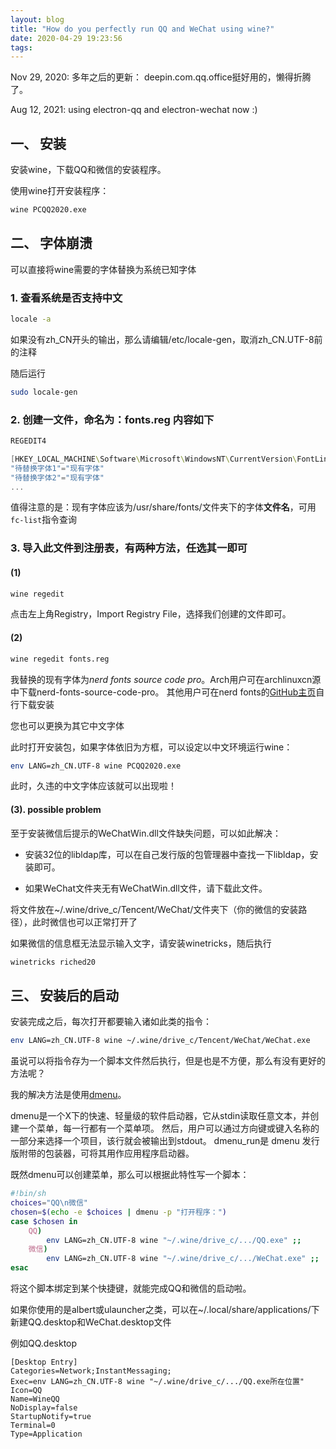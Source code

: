 ```yaml
---
layout: blog
title: "How do you perfectly run QQ and WeChat using wine?"
date: 2020-04-29 19:23:56
tags:
---
```


Nov 29, 2020: 多年之后的更新： deepin.com.qq.office挺好用的，懒得折腾了。

Aug 12, 2021: using electron-qq and electron-wechat now :)

## 一、 安装

安装wine，下载QQ和微信的安装程序。

使用wine打开安装程序：

```bash
wine PCQQ2020.exe
```

## 二、 字体崩溃

可以直接将wine需要的字体替换为系统已知字体

### 1. 查看系统是否支持中文

```bash
locale -a
```

如果没有zh\_CN开头的输出，那么请编辑/etc/locale-gen，取消zh\_CN.UTF-8前的注释

随后运行

```bash
sudo locale-gen
```

### 2. 创建一文件，命名为：fonts.reg 内容如下

```powershell
REGEDIT4

[HKEY_LOCAL_MACHINE\Software\Microsoft\WindowsNT\CurrentVersion\FontLink\SystemLink]
"待替换字体1"="现有字体"
"待替换字体2"="现有字体"
...
```

值得注意的是：现有字体应该为/usr/share/fonts/文件夹下的字体**文件名**，可用`fc-list`指令查询

### 3. 导入此文件到注册表，有两种方法，任选其一即可

#### (1)

```bash
wine regedit
```

点击左上角Registry，Import Registry File，选择我们创建的文件即可。

#### (2)

```bash
wine regedit fonts.reg
```

我替换的现有字体为*nerd fonts source code pro*。Arch用户可在archlinuxcn源中下载nerd-fonts-source-code-pro。
其他用户可在nerd fonts的<a target="blank" href="https://github.com/ryanoasis/nerd-fonts">GitHub主页</a>自行下载安装

您也可以更换为其它中文字体

此时打开安装包，如果字体依旧为方框，可以设定以中文环境运行wine：

```bash
env LANG=zh_CN.UTF-8 wine PCQQ2020.exe
```

此时，久违的中文字体应该就可以出现啦！

#### (3). possible problem

至于安装微信后提示的WeChatWin.dll文件缺失问题，可以如此解决：

- 安装32位的libldap库，可以在自己发行版的包管理器中查找一下libldap，安装即可。

- 如果WeChat文件夹无有WeChatWin.dll文件，请下载此文件。

将文件放在~/.wine/drive\_c/Tencent/WeChat/文件夹下（你的微信的安装路径），此时微信也可以正常打开了

如果微信的信息框无法显示输入文字，请安装winetricks，随后执行

```bash
winetricks riched20
```

## 三、 安装后的启动

安装完成之后，每次打开都要输入诸如此类的指令：

```bash
env LANG=zh_CN.UTF-8 wine ~/.wine/drive_c/Tencent/WeChat/WeChat.exe
```

虽说可以将指令存为一个脚本文件然后执行，但是也是不方便，那么有没有更好的方法呢？

我的解决方法是使用<a target="_blank" href="https://tools.suckless.org/dmenu/">dmenu</a>。

dmenu是一个X下的快速、轻量级的软件启动器，它从stdin读取任意文本，并创建一个菜单，每一行都有一个菜单项。 然后，用户可以通过方向键或键入名称的一部分来选择一个项目，该行就会被输出到stdout。
dmenu\_run是 dmenu 发行版附带的包装器，可将其用作应用程序启动器。

既然dmenu可以创建菜单，那么可以根据此特性写一个脚本：

```bash
#!bin/sh
choices="QQ\n微信"
chosen=$(echo -e $choices | dmenu -p "打开程序：")
case $chosen in
    QQ)
        env LANG=zh_CN.UTF-8 wine "~/.wine/drive_c/.../QQ.exe" ;;
    微信)
        env LANG=zh_CN.UTF-8 wine "~/.wine/drive_c/.../WeChat.exe" ;;
esac
```

将这个脚本绑定到某个快捷键，就能完成QQ和微信的启动啦。

如果你使用的是albert或ulauncher之类，可以在~/.local/share/applications/下新建QQ.desktop和WeChat.desktop文件

例如QQ.desktop

```desktop
[Desktop Entry]
Categories=Network;InstantMessaging;
Exec=env LANG=zh_CN.UTF-8 wine "~/.wine/drive_c/.../QQ.exe所在位置"
Icon=QQ
Name=WineQQ
NoDisplay=false
StartupNotify=true
Terminal=0
Type=Application
```
